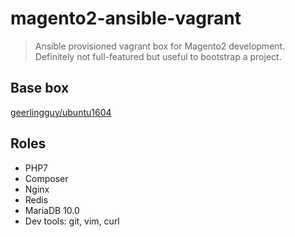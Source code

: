 # magento2-ansible-vagrant

> Ansible provisioned vagrant box for Magento2 development. Definitely not full-featured but useful to bootstrap a project.

## Base box

[geerlingguy/ubuntu1604](https://atlas.hashicorp.com/geerlingguy/boxes/ubuntu1604/)

## Roles

- PHP7
- Composer
- Nginx
- Redis
- MariaDB 10.0
- Dev tools: git, vim, curl
